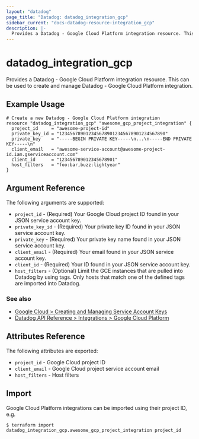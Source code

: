 ```yaml
---
layout: "datadog"
page_title: "Datadog: datadog_integration_gcp"
sidebar_current: "docs-datadog-resource-integration_gcp"
description: |-
  Provides a Datadog - Google Cloud Platform integration resource. This can be used to create and manage the integrations.
---
```


# datadog_integration_gcp

Provides a Datadog - Google Cloud Platform integration resource. This can be used to create and manage Datadog - Google Cloud Platform integration.

## Example Usage

```hcl
# Create a new Datadog - Google Cloud Platform integration
resource "datadog_integration_gcp" "awesome_gcp_project_integration" {
  project_id     = "awesome-project-id"
  private_key_id = "1234567890123456789012345678901234567890"
  private_key    = "-----BEGIN PRIVATE KEY-----\n...\n-----END PRIVATE KEY-----\n"
  client_email   = "awesome-service-account@awesome-project-id.iam.gserviceaccount.com"
  client_id      = "123456789012345678901"
  host_filters   = "foo:bar,buzz:lightyear"
}
```

## Argument Reference

The following arguments are supported:

* `project_id` - (Required) Your Google Cloud project ID found in your JSON service account key.
* `private_key_id` - (Required) Your private key ID found in your JSON service account key.
* `private_key` - (Required) Your private key name found in your JSON service account key.
* `client_email` - (Required) Your email found in your JSON service account key.
* `client_id` - (Required) Your ID found in your JSON service account key.
* `host_filters` - (Optional) Limit the GCE instances that are pulled into Datadog by using tags. Only hosts that match one of the defined tags are imported into Datadog.

### See also
* [Google Cloud > Creating and Managing Service Account Keys](https://cloud.google.com/iam/docs/creating-managing-service-account-keys)
* [Datadog API Reference > Integrations > Google Cloud Platform](https://docs.datadoghq.com/api/?lang=bash#google-cloud-platform)

## Attributes Reference

The following attributes are exported:

* `project_id` - Google Cloud project ID
* `client_email` - Google Cloud project service account email
* `host_filters` - Host filters

## Import

Google Cloud Platform integrations can be imported using their project ID, e.g.

```
$ terraform import datadog_integration_gcp.awesome_gcp_project_integration project_id
```
